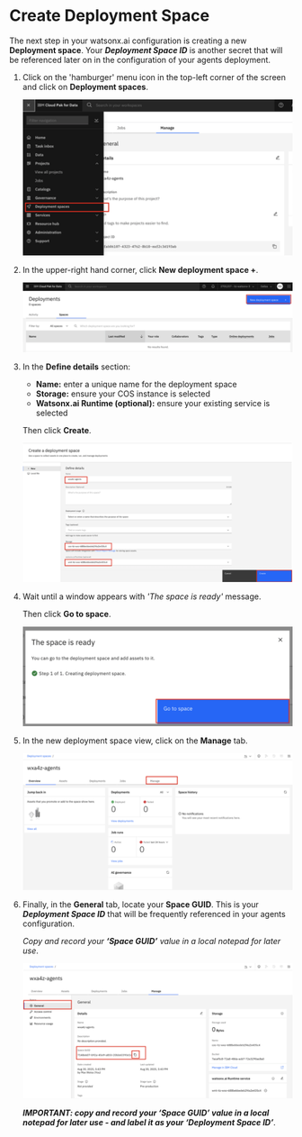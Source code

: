 # Create Deployment Space

The next step in your watsonx.ai configuration is creating a new **Deployment space**. Your ***Deployment Space ID*** is another secret that will be referenced later on in the configuration of your agents deployment.

1. Click on the 'hamburger' menu icon in the top-left corner of the screen and click on **Deployment spaces**.
   
    ![](_attachments/watson12.png)

2. In the upper-right hand corner, click **New deployment space +**.
    
    ![](_attachments/watson13.png)

3. In the **Define details** section:
   
    - **Name:** enter a unique name for the deployment space
    - **Storage:** ensure your COS instance is selected
    - **Watsonx.ai Runtime (optional):** ensure your existing service is selected
  
    Then click **Create**.

    ![](_attachments/watson14.png)

4. Wait until a window appears with *'The space is ready'* message. 
   
    Then click **Go to space**.

    ![](_attachments/watson15.png)

5. In the new deployment space view, click on the **Manage** tab.
   
    ![](_attachments/watson16.png)

6. Finally, in the **General** tab, locate your **Space GUID**. This is your ***Deployment Space ID*** that will be frequently referenced in your agents configuration. 
   
    *Copy and record your **‘Space GUID’** value in a local notepad for later use*.

    ![](_attachments/watson17.png)

    ***IMPORTANT: copy and record your ‘Space GUID’ value in a local notepad for later use - and label it as your ‘Deployment Space ID’***.